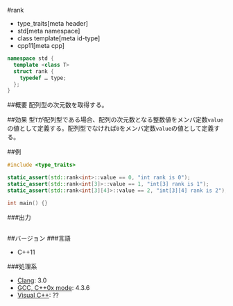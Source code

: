 #rank
* type_traits[meta header]
* std[meta namespace]
* class template[meta id-type]
* cpp11[meta cpp]

```cpp
namespace std {
  template <class T>
  struct rank {
    typedef … type;
  };
}
```

##概要
配列型の次元数を取得する。


##効果
型`T`が配列型である場合、配列の次元数となる整数値をメンバ定数`value`の値として定義する。配列型でなければ`0`をメンバ定数`value`の値として定義する。


##例
```cpp
#include <type_traits>

static_assert(std::rank<int>::value == 0, "int rank is 0");
static_assert(std::rank<int[3]>::value == 1, "int[3] rank is 1");
static_assert(std::rank<int[3][4]>::value == 2, "int[3][4] rank is 2");

int main() {}
```

###出力
```
```

##バージョン
###言語
- C++11

###処理系
- [Clang](/implementation.md#clang): 3.0
- [GCC, C++0x mode](/implementation.md#gcc): 4.3.6
- [Visual C++](/implementation.md#visual_cpp): ??


